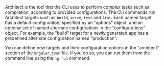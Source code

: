 Architect is the tool that the CLI uses to perform complex tasks such as compilation, according to provided configurations.
The CLI commands run Architect targets such as `build`, `serve`, `test` and `lint`. 
Each named target has a default configuration, specified by an "options" object, and an optional set of named alternate configurations in the "configurations" object. 
For example, the "build" target for a newly generated app has a predefined alternate configuration named "production". 

You can define new targets and their configuration options in the "architect" section of the `angular.json` file.
If you do so, you can run them from the command line using the `ng run` command.